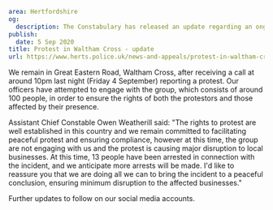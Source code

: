 ```yaml
area: Hertfordshire
og:
  description: The Constabulary has released an update regarding an ongoing protest in Waltham Cross.
publish:
  date: 5 Sep 2020
title: Protest in Waltham Cross - update
url: https://www.herts.police.uk/news-and-appeals/protest-in-waltham-cross-update
```

We remain in Great Eastern Road, Waltham Cross, after receiving a call at around 10pm last night (Friday 4 September) reporting a protest. Our officers have attempted to engage with the group, which consists of around 100 people, in order to ensure the rights of both the protestors and those affected by their presence.

Assistant Chief Constable Owen Weatherill said: "The rights to protest are well established in this country and we remain committed to facilitating peaceful protest and ensuring compliance, however at this time, the group are not engaging with us and the protest is causing major disruption to local businesses. At this time, 13 people have been arrested in connection with the incident, and we anticipate more arrests will be made. I'd like to reassure you that we are doing all we can to bring the incident to a peaceful conclusion, ensuring minimum disruption to the affected businesses."

Further updates to follow on our social media accounts.
